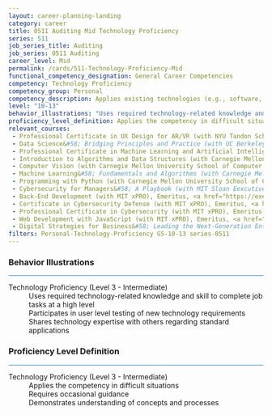 ```yaml
---
layout: career-planning-landing
category: career
title: 0511 Auditing Mid Technology Proficiency
series: 511
job_series_title: Auditing
job_series: 0511 Auditing
career_level: Mid
permalink: /cards/511-Technology-Proficiency-Mid
functional_competency_designation: General Career Competencies
competency: Technology Proficiency
competency_group: Personal
competency_description: Applies existing technologies (e.g., software, applications, online systems and databases), within IT governance and rules, to meet organizational requirements. Shares technology knowledge with others in the organization. Identifies potential opportunities for the use of new or emerging technologies to improve business processes.
level: "10-13"
behavior_illustrations: "Uses required technology-related knowledge and skill to complete job tasks at a high level ? Participates in user level testing of new technology requirements ? Shares technology expertise with others regarding standard applications "
proficiency_level_definition: Applies the competency in difficult situations ? Requires occasional guidance ? Demonstrates understanding of concepts and processes
relevant_courses: 
 - Professional Certificate in UX Design for AR/VR (with NYU Tandon School of Engineering), Emeritus, <a href="https://em.online.engineering.nyu.edu/professional-certificate-ar-vr/enterprise/?b2c_form=true&utm_campaign=gsa&utm_source=b2b">https://em.online.engineering.nyu.edu/professional-certificate-ar-vr/enterprise/?b2c_form=true&utm_campaign=gsa&utm_source=b2b</a>
 - Data Science&#58; Bridging Principles and Practice (with UC Berkeley Executive Education), Emeritus, <a href="https://em-executive.berkeley.edu/data-science/enterprise/?b2c_form=true&utm_campaign=gsa&utm_source=b2b">https://em-executive.berkeley.edu/data-science/enterprise/?b2c_form=true&utm_campaign=gsa&utm_source=b2b</a>
 - Professional Certificate in Machine Learning and Artificial Intelligence (with Imperial College Business School Executive Education), Emeritus, <a href="https://execed-online.imperial.ac.uk/professional-certificate-ml-ai/enterprise/?b2c_form=true&utm_campaign=gsa&utm_source=b2b">https://execed-online.imperial.ac.uk/professional-certificate-ml-ai/enterprise/?b2c_form=true&utm_campaign=gsa&utm_source=b2b</a>
 - Introduction to Algorithms and Data Structures (with Carnegie Mellon University School of Computer Science), Emeritus, <a href="https://execonline.cs.cmu.edu/algorithms-data-structures/enterprise/?b2c_form=true&utm_campaign=gsa&utm_source=b2b">https://execonline.cs.cmu.edu/algorithms-data-structures/enterprise/?b2c_form=true&utm_campaign=gsa&utm_source=b2b</a>
 - Computer Vision (with Carnegie Mellon University School of Computer Science), Emeritus, <a href="https://execonline.cs.cmu.edu/computer-vision/enterprise/?b2c_form=true&utm_campaign=gsa&utm_source=b2b">https://execonline.cs.cmu.edu/computer-vision/enterprise/?b2c_form=true&utm_campaign=gsa&utm_source=b2b</a>
 - Machine Learning&#58; Fundamentals and Algorithms (with Carnegie Mellon University School of Computer Science), Emeritus, <a href="https://execonline.cs.cmu.edu/machine-learning/enterprise/?b2c_form=true&utm_campaign=gsa&utm_source=b2b">https://execonline.cs.cmu.edu/machine-learning/enterprise/?b2c_form=true&utm_campaign=gsa&utm_source=b2b</a>
 - Programming with Python (with Carnegie Mellon University School of Computer Science), Emeritus, <a href="https://execonline.cs.cmu.edu/programming-python/enterprise/?b2c_form=true&utm_campaign=gsa&utm_source=b2b">https://execonline.cs.cmu.edu/programming-python/enterprise/?b2c_form=true&utm_campaign=gsa&utm_source=b2b</a>
 - Cybersecurity for Managers&#58; A Playbook (with MIT Sloan Eexcutive Education), Emeritus, <a href="https://executive-ed.mit.edu/cybersecurity/index/enterprise/?b2c_form=true&utm_campaign=gsa&utm_source=b2b">https://executive-ed.mit.edu/cybersecurity/index/enterprise/?b2c_form=true&utm_campaign=gsa&utm_source=b2b</a>
 - Back-End Development (with MIT xPRO), Emeritus, <a href="https://executive-ed.xpro.mit.edu/back-end-development/enterprise/?b2c_form=true&utm_campaign=gsa&utm_source=b2b">https://executive-ed.xpro.mit.edu/back-end-development/enterprise/?b2c_form=true&utm_campaign=gsa&utm_source=b2b</a>
 - Certificate in Cybersecurity Defense (with MIT xPRO), Emeritus, <a href="https://executive-ed.xpro.mit.edu/certificate-cybersecurity-defense/enterprise/?b2c_form=true&utm_campaign=gsa&utm_source=b2b">https://executive-ed.xpro.mit.edu/certificate-cybersecurity-defense/enterprise/?b2c_form=true&utm_campaign=gsa&utm_source=b2b</a>
 - Professional Certificate in Cybersecurity (with MIT xPRO), Emeritus, <a href="https://executive-ed.xpro.mit.edu/professional-certificate-cybersecurity/enterprise/?b2c_form=true&utm_campaign=gsa&utm_source=b2b">https://executive-ed.xpro.mit.edu/professional-certificate-cybersecurity/enterprise/?b2c_form=true&utm_campaign=gsa&utm_source=b2b</a>
 - Web Development with JavaScript (with MIT xPRO), Emeritus, <a href="https://executive-ed.xpro.mit.edu/web-development-javascript/enterprise/?b2c_form=true&utm_campaign=gsa&utm_source=b2b">https://executive-ed.xpro.mit.edu/web-development-javascript/enterprise/?b2c_form=true&utm_campaign=gsa&utm_source=b2b</a>
 - Digital Strategies for Business&#58; Leading the Next-Generation Enterprise (with Columbia Business School Executive Education), Emeritus, <a href="https://online1.gsb.columbia.edu/digital-strategies/enterprise/?b2c_form=true&utm_campaign=gsa&utm_source=b2b">https://online1.gsb.columbia.edu/digital-strategies/enterprise/?b2c_form=true&utm_campaign=gsa&utm_source=b2b</a>
filters: Personal-Technology-Proficiency GS-10-13 series-0511
---
```


<div class="desktop:grid-col-6 margin-y-3">
  <div class="border-top-2 bg-white padding-3 shadow-5 height-full members-hover border-1px button-border border-top-blue radius-lg card-text-color">
    <h3>Behavior Illustrations</h3>
    <hr style="background-color: #2680EB !important;"/>
    <dl class="text-base card-content-color"><dt>Technology Proficiency (Level 3 - Intermediate)</dt><dd>Uses required technology-related knowledge and skill to complete job tasks at a high level </dd><dd> Participates in user level testing of new technology requirements </dd><dd> Shares technology expertise with others regarding standard applications </dd></dl>
  </div>
</div>
<div class="desktop:grid-col-6 margin-y-3">
  <div class="border-top-2 bg-white padding-3 shadow-5 height-full members-hover border-1px button-border border-top-blue radius-lg card-text-color">
    <h3>Proficiency Level Definition</h3>
     <hr style="background-color: #2680EB !important;"/>
    <dl class="text-base card-content-color"><dt>Technology Proficiency (Level 3 - Intermediate)</dt><dd>Applies the competency in difficult situations </dd><dd> Requires occasional guidance </dd><dd> Demonstrates understanding of concepts and processes</dd></dl>
  </div>
</div>